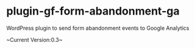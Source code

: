 plugin-gf-form-abandonment-ga
=============================

WordPress plugin to send form abandonment events to Google Analytics

~Current Version:0.3~